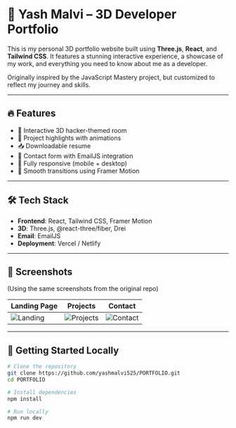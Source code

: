 # 🚀 Yash Malvi – 3D Developer Portfolio

This is my personal 3D portfolio website built using **Three.js**, **React**, and **Tailwind CSS**. It features a stunning interactive experience, a showcase of my work, and everything you need to know about me as a developer.

Originally inspired by the JavaScript Mastery project, but customized to reflect my journey and skills.

---

## 🔥 Features

- 🧠 Interactive 3D hacker-themed room
- 💼 Project highlights with animations
- 📥 Downloadable resume
- 📧 Contact form with EmailJS integration
- 📱 Fully responsive (mobile + desktop)
- 🎨 Smooth transitions using Framer Motion

---

## 🛠️ Tech Stack

- **Frontend**: React, Tailwind CSS, Framer Motion
- **3D**: Three.js, @react-three/fiber, Drei
- **Email**: EmailJS
- **Deployment**: Vercel / Netlify

---

## 📸 Screenshots

(Using the same screenshots from the original repo)

| Landing Page | Projects | Contact |
|--------------|----------|---------|
| ![Landing](./public/landing.png) | ![Projects](./public/projects.png) | ![Contact](./public/contact.png) |

---

## 🚀 Getting Started Locally

```bash
# Clone the repository
git clone https://github.com/yashmalvi525/PORTFOLIO.git
cd PORTFOLIO

# Install dependencies
npm install

# Run locally
npm run dev

